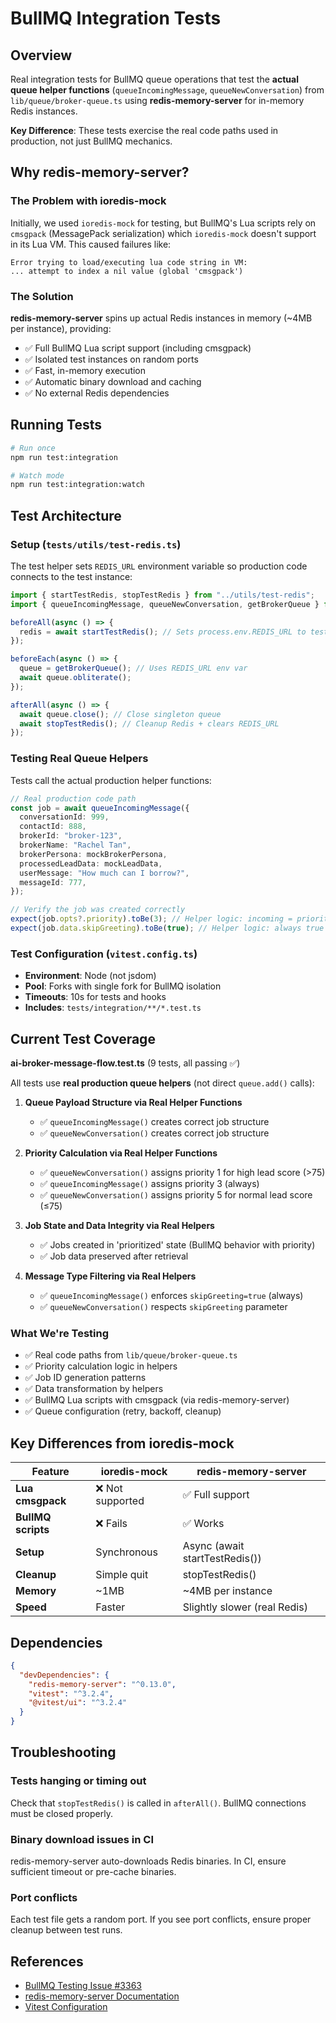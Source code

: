 # BullMQ Integration Tests

## Overview

Real integration tests for BullMQ queue operations that test the **actual queue helper functions** (`queueIncomingMessage`, `queueNewConversation`) from `lib/queue/broker-queue.ts` using **redis-memory-server** for in-memory Redis instances.

**Key Difference**: These tests exercise the real code paths used in production, not just BullMQ mechanics.

## Why redis-memory-server?

### The Problem with ioredis-mock

Initially, we used `ioredis-mock` for testing, but BullMQ's Lua scripts rely on `cmsgpack` (MessagePack serialization) which `ioredis-mock` doesn't support in its Lua VM. This caused failures like:

```
Error trying to load/executing lua code string in VM:
... attempt to index a nil value (global 'cmsgpack')
```

### The Solution

**redis-memory-server** spins up actual Redis instances in memory (~4MB per instance), providing:
- ✅ Full BullMQ Lua script support (including cmsgpack)
- ✅ Isolated test instances on random ports
- ✅ Fast, in-memory execution
- ✅ Automatic binary download and caching
- ✅ No external Redis dependencies

## Running Tests

```bash
# Run once
npm run test:integration

# Watch mode
npm run test:integration:watch
```

## Test Architecture

### Setup (`tests/utils/test-redis.ts`)

The test helper sets `REDIS_URL` environment variable so production code connects to the test instance:

```typescript
import { startTestRedis, stopTestRedis } from "../utils/test-redis";
import { queueIncomingMessage, queueNewConversation, getBrokerQueue } from "@/lib/queue/broker-queue";

beforeAll(async () => {
  redis = await startTestRedis(); // Sets process.env.REDIS_URL to test instance
});

beforeEach(async () => {
  queue = getBrokerQueue(); // Uses REDIS_URL env var
  await queue.obliterate();
});

afterAll(async () => {
  await queue.close(); // Close singleton queue
  await stopTestRedis(); // Cleanup Redis + clears REDIS_URL
});
```

### Testing Real Queue Helpers

Tests call the actual production helper functions:

```typescript
// Real production code path
const job = await queueIncomingMessage({
  conversationId: 999,
  contactId: 888,
  brokerId: "broker-123",
  brokerName: "Rachel Tan",
  brokerPersona: mockBrokerPersona,
  processedLeadData: mockLeadData,
  userMessage: "How much can I borrow?",
  messageId: 777,
});

// Verify the job was created correctly
expect(job.opts?.priority).toBe(3); // Helper logic: incoming = priority 3
expect(job.data.skipGreeting).toBe(true); // Helper logic: always true for incoming
```

### Test Configuration (`vitest.config.ts`)

- **Environment**: Node (not jsdom)
- **Pool**: Forks with single fork for BullMQ isolation
- **Timeouts**: 10s for tests and hooks
- **Includes**: `tests/integration/**/*.test.ts`

## Current Test Coverage

**ai-broker-message-flow.test.ts** (9 tests, all passing ✅)

All tests use **real production queue helpers** (not direct `queue.add()` calls):

1. **Queue Payload Structure via Real Helper Functions**
   - ✅ `queueIncomingMessage()` creates correct job structure
   - ✅ `queueNewConversation()` creates correct job structure

2. **Priority Calculation via Real Helper Functions**
   - ✅ `queueNewConversation()` assigns priority 1 for high lead score (>75)
   - ✅ `queueIncomingMessage()` assigns priority 3 (always)
   - ✅ `queueNewConversation()` assigns priority 5 for normal lead score (≤75)

3. **Job State and Data Integrity via Real Helpers**
   - ✅ Jobs created in 'prioritized' state (BullMQ behavior with priority)
   - ✅ Job data preserved after retrieval

4. **Message Type Filtering via Real Helpers**
   - ✅ `queueIncomingMessage()` enforces `skipGreeting=true` (always)
   - ✅ `queueNewConversation()` respects `skipGreeting` parameter

### What We're Testing

- ✅ Real code paths from `lib/queue/broker-queue.ts`
- ✅ Priority calculation logic in helpers
- ✅ Job ID generation patterns
- ✅ Data transformation by helpers
- ✅ BullMQ Lua scripts with cmsgpack (via redis-memory-server)
- ✅ Queue configuration (retry, backoff, cleanup)

## Key Differences from ioredis-mock

| Feature | ioredis-mock | redis-memory-server |
|---------|-------------|---------------------|
| **Lua cmsgpack** | ❌ Not supported | ✅ Full support |
| **BullMQ scripts** | ❌ Fails | ✅ Works |
| **Setup** | Synchronous | Async (await startTestRedis()) |
| **Cleanup** | Simple quit | stopTestRedis() |
| **Memory** | ~1MB | ~4MB per instance |
| **Speed** | Faster | Slightly slower (real Redis) |

## Dependencies

```json
{
  "devDependencies": {
    "redis-memory-server": "^0.13.0",
    "vitest": "^3.2.4",
    "@vitest/ui": "^3.2.4"
  }
}
```

## Troubleshooting

### Tests hanging or timing out

Check that `stopTestRedis()` is called in `afterAll()`. BullMQ connections must be closed properly.

### Binary download issues in CI

redis-memory-server auto-downloads Redis binaries. In CI, ensure sufficient timeout or pre-cache binaries.

### Port conflicts

Each test file gets a random port. If you see port conflicts, ensure proper cleanup between test runs.

## References

- [BullMQ Testing Issue #3363](https://github.com/taskforcesh/bullmq/issues/3363)
- [redis-memory-server Documentation](https://github.com/mhassan1/redis-memory-server)
- [Vitest Configuration](https://vitest.dev/config/)
